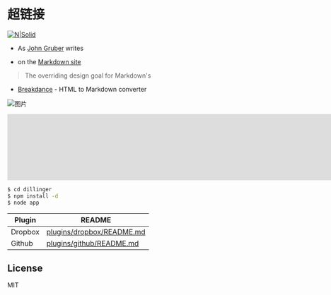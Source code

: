 # 超链接

[![N|Solid](https://cldup.com/dTxpPi9lDf.thumb.png)](https://nodesource.com/products/nsolid)

- As [John Gruber] writes

* on the [Markdown site][df1]

> The overriding design goal for Markdown's

* [Breakdance](http://breakdance.io) - HTML to Markdown converter

![图片](http://huadong.yyl.qiniuts.com/huadong.jpg)

<iframe width=1920 src="http://huadong.yyl.qiniuts.com/huadong.mp4" frameborder=0 allowfullscreen></iframe>


```sh
$ cd dillinger
$ npm install -d
$ node app
```

| Plugin | README |
| ------ | ------ |
| Dropbox | [plugins/dropbox/README.md][PlDb] |
| Github | [plugins/github/README.md][PlGh] |

License
----

MIT

[//]: # (These are reference links used in the body of this note and get stripped out when the markdown processor does its job. There is no need to format nicely because it shouldn't be seen. Thanks SO - http://stackoverflow.com/questions/4823468/store-comments-in-markdown-syntax)


   [john gruber]: <http://daringfireball.net>
   [df1]: <http://daringfireball.net/projects/markdown/>

   [PlDb]: <https://github.com/joemccann/dillinger/tree/master/plugins/dropbox/README.md>
   [PlGh]: <https://github.com/joemccann/dillinger/tree/master/plugins/github/README.md>
